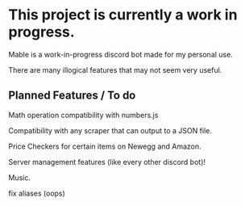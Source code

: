 # This project is currently a work in progress.

Mable is a work-in-progress discord bot made for my personal use.

There are many illogical features that may not seem very useful.

## Planned Features / To do

Math operation compatibility with numbers.js

Compatibility with any scraper that can output to a JSON file.

Price Checkers for certain items on Newegg and Amazon.

Server management features (like every other discord bot)!

Music.

fix aliases (oops)
